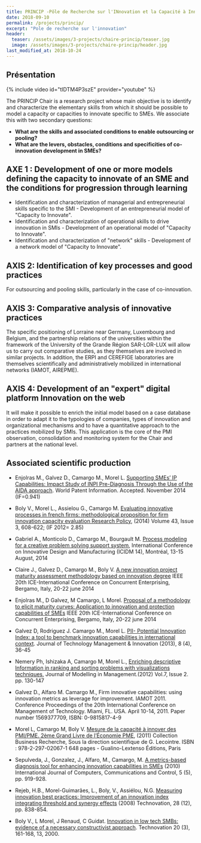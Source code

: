 ```yaml
---
title: PRINCIP -Pôle de Recherche sur l'INnovation et la Capacité à Innover des Pmi
date: 2018-09-10
permalink: /projects/princip/
excerpt: "Pole de recherche sur l'innovation"
header:
  teaser: /assets/images/3-projects/chaire-princip/teaser.jpg
  image: /assets/images/3-projects/chaire-princip/header.jpg
last_modified_at: 2018-10-24
---
```


## Présentation

{% include video id="tIDTM4P3szE" provider="youtube" %}

The PRINCIP Chair is a research project whose main objective is to identify and characterize the elementary skills from which it should be possible to model a capacity or capacities to innovate specific to SMEs.
We associate this with two secondary questions:

- **What are the skills and associated conditions to enable outsourcing or pooling?**
- **What are the levers, obstacles, conditions and specificities of co-innovation development in SMEs?**



## AXE 1 : Development of one or more models defining the capacity to innovate of an SME and the conditions for progression through learning

- Identification and characterization of managerial and entrepreneurial skills specific to the SMI - Development of an entrepreneurial model of "Capacity to Innovate".
- Identification and characterization of operational skills to drive innovation in SMIs - Development of an operational model of "Capacity to Innovate".
- Identification and characterization of "network" skills - Development of a network model of "Capacity to Innovate".

## AXIS 2: Identification of key processes and good practices
For outsourcing and pooling skills, particularly in the case of co-innovation.

## AXIS 3: Comparative analysis of innovative practices
The specific positioning of Lorraine near Germany, Luxembourg and Belgium, and the partnership relations of the universities within the framework of the University of the Grande Région SAR-LOR-LUX will allow us to carry out comparative studies, as they themselves are involved in similar projects. In addition, the ERPI and CEREFIGE laboratories are themselves scientifically and administratively mobilized in international networks (IAMOT, AIREPME).

## AXIS 4: Development of an "expert" digital platform Innovation on the web

It will make it possible to enrich the initial model based on a case database in order to adapt it to the typologies of companies, types of innovation and organizational mechanisms and to have a quantitative approach to the practices mobilized by SMIs. This application is the core of the PMI observation, consolidation and monitoring system for the Chair and partners at the national level.


## Associated scientific production


- Enjolras M., Galvez D., Camargo M., Morel L. [Supporting SMEs’ IP Capabilities: Impact Study of INPI Pre-Diagnosis Through the Use of the AIDA approach](https://doi.org/10.1016/j.wpi.2014.11.001). World Patent Information. Accepted. November 2014 (IF=0.941)

- Boly V., Morel L., Assielou G., Camargo M. [Evaluating innovative processes in french firms: methodological proposition for firm innovation capacity evaluation Research Policy](https://doi.org/10.1016/j.respol.2013.09.005), (2014) Volume 43, Issue 3, 608-622; (IF 2012= 2.85)

- Gabriel A., Monticolo D., Camargo M., Bourgault M. [Process modeling for a creative problem solving support system](https://doi.org/10.1109/IDAM.2014.6912691), International Conference on Innovative Design and Manufacturing (ICIDM 14), Montréal, 13-15 August, 2014

- Claire J., Galvez D., Camargo M., Boly V. [A new innovation project maturity assessment methodology based on innovation degree](https://doi.org/10.1109/ICE.2014.6871614) IEEE 20th ICE-International Conference on Concurrent Enterprising, Bergamo, Italy, 20-22 june 2014

- Enjolras M., D Galvez, M Camargo, L Morel. [Proposal of a methodology to elicit maturity curves: Application to innovation and protection capabilities of SMEs](https://doi.org/10.1109/ICE.2014.6871592)
IEEE 20th ICE-International Conference on Concurrent Enterprising, Bergamo, Italy, 20-22 june 2014

- Galvez D, Rodriguez J. Camargo M., Morel L. [PII- Potential Innovation Index: a tool to benchmark innovation capabilities in international context](https://doi.org/10.4067/S0718-27242013000500004). Journal of Technology Management & Innovation (2013), 8 (4), 36-45

- Nemery Ph, Ishizaka A, Camargo M, Morel L., [Enriching descriptive Information in ranking and sorting problems with visualizations techniques](https://doi.org/10.1108/17465661211242778), Journal of Modelling in Management.(2012) Vol.7, Issue 2. pp. 130-147

- Galvez D., Alfaro M. Camargo M., Firm innovative capabilities: using innovation metrics as leverage for improvement. IAMOT 2011. Conference Proceedings of the 20th International Conference on Management of Technology. Miami, FL. USA. April 10-14, 2011. Paper number 1569377709, ISBN: 0-9815817-4-9

- Morel L, Camargo M, Boly V. [Mesure de la capacité à innover des PMI/PME. 2ème Grand Livre de l’Économie PME](http://www.recherche-universitaire-pme.com/wp-content/uploads/2015/08/part1-chap41.pdf), (2011) Collection Business Recherche, Sous la direction scientifique de G. Lecointre. ISBN : 978-2-297-02067-1 648 pages - Gualino-Lextenso Éditions, Paris

- Sepulveda, J., Gonzalez, J., Alfaro, M., Camargo, M. [A metrics-based diagnosis tool for enhancing innovation capabilities in SMEs](http://univagora.ro/jour/index.php/ijccc/article/view/2255) (2010) International Journal of Computers, Communications and Control, 5 (5), pp. 919-928.

- Rejeb, H.B., Morel-Guimarães, L., Boly, V., Assiélou, N.G. [Measuring innovation best practices: Improvement of an innovation index integrating threshold and synergy effects](https://doi.org/10.1016/j.technovation.2008.08.005) (2008) Technovation, 28 (12), pp. 838-854.

- Boly V., L Morel, J Renaud, C Guidat. [Innovation in low tech SMBs: evidence of a necessary constructivist approach](https://doi.org/10.1016/S0166-4972(99)00099-1). Technovation 20 (3), 161-168, 13, 2000.